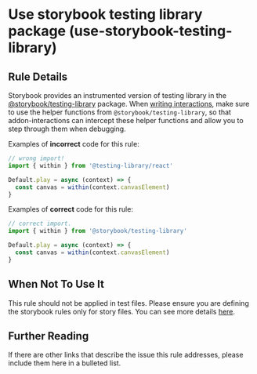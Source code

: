 # Use storybook testing library package (use-storybook-testing-library)

<!-- RULE-CATEGORIES:START -->
<!-- RULE-LIST:END -->

## Rule Details

Storybook provides an instrumented version of testing library in the [@storybook/testing-library](https://github.com/storybookjs/testing-library/) package.
When [writing interactions](https://storybook.js.org/docs/react/essentials/interactions), make sure to use the helper functions from `@storybook/testing-library`, so that addon-interactions can intercept these helper functions and allow you to step through them when debugging.

Examples of **incorrect** code for this rule:

```js
// wrong import!
import { within } from '@testing-library/react'

Default.play = async (context) => {
  const canvas = within(context.canvasElement)
}
```

Examples of **correct** code for this rule:

```js
// correct import.
import { within } from '@storybook/testing-library'

Default.play = async (context) => {
  const canvas = within(context.canvasElement)
}
```

## When Not To Use It

This rule should not be applied in test files. Please ensure you are defining the storybook rules only for story files. You can see more details [here](https://github.com/storybookjs/eslint-plugin-storybook#eslint-overrides).

## Further Reading

If there are other links that describe the issue this rule addresses, please include them here in a bulleted list.
